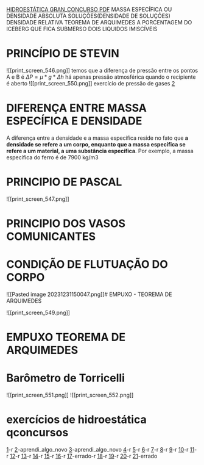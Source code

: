 
[HIDROESTÁTICA GRAN_CONCURSO PDF](file:///home/antonio/Downloads/hidroest%C3%A1tica_gran_concursos.pdf)
MASSA ESPECÍFICA OU DENSIDADE ABSOLUTA
	SOLUÇÕES(DENSIDADE DE SOLUÇÕES)
DENSIDADE RELATIVA
TEOREMA DE ARQUIMEDES
A PORCENTAGEM DO ICEBERG QUE FICA SUBMERSO
DOIS LIQUIDOS IMISCÍVEIS

# PRINCÍPIO DE STEVIN

![[print_screen_546.png]]
temos que a diferença de pressão entre os pontos A e B é
$\Delta P = \mu * g * \Delta h$
há apenas pressão atmosférica quando o recipiente é aberto
![[print_screen_550.png]]
exercício de pressão de gases
[2](https://www.qconcursos.com/questoes-militares/questoes/b1cae98a-01)
# DIFERENÇA ENTRE MASSA ESPECÍFICA E DENSIDADE

A diferença entre a densidade e a massa específica reside no fato que **a densidade se refere a um corpo, enquanto que a massa específica se refere a um material, a uma substância específica**. Por exemplo, a massa específica do ferro é de 7900 kg/m3
# PRINCIPIO DE PASCAL

![[print_screen_547.png]]

# PRINCIPIO DOS VASOS COMUNICANTES
# CONDIÇÃO DE FLUTUAÇÃO DO CORPO
![[Pasted image 20231231150047.png]]# EMPUXO - TEOREMA DE ARQUIMEDES

![[print_screen_549.png]]



# EMPUXO TEOREMA DE ARQUIMEDES

# Barômetro de Torricelli

![[print_screen_551.png]]
![[print_screen_552.png]]

# exercícios de hidroestática qconcursos

[1](https://www.qconcursos.com/questoes-militares/questoes/a7c3698b-6b)-r
[2](https://www.qconcursos.com/questoes-militares/questoes/b1cae98a-01)-aprendi_algo_novo
[3](https://www.qconcursos.com/questoes-militares/questoes/4dea7d58-58)-aprendi_algo_novo
[4](https://www.qconcursos.com/questoes-militares/questoes/8d30335d-f3)-r
[5](https://www.qconcursos.com/questoes-militares/questoes/8d24bb1f-f3)-r
[6](https://www.qconcursos.com/questoes-militares/questoes/21073dae-4d)-r
[7](https://www.qconcursos.com/questoes-militares/questoes/b0c1fd44-d0)-r
[8](https://www.qconcursos.com/questoes-militares/questoes/47395b15-9b)-r
[9](https://www.qconcursos.com/questoes-militares/questoes/078a5bae-48)-r
[10](https://www.qconcursos.com/questoes-militares/questoes/fd71b9f2-f8)-r
[11](https://www.qconcursos.com/questoes-militares/questoes/3ea12651-3b)-r
[12](https://www.qconcursos.com/questoes-militares/questoes/c8928fd4-59)-r
[13](https://www.qconcursos.com/questoes-militares/questoes/c8928fd4-59)-r
[14](https://www.qconcursos.com/questoes-militares/questoes/7d0c0f2f-58)-r
[15](https://www.qconcursos.com/questoes-militares/questoes/761b0248-55)-r
[16](https://www.qconcursos.com/questoes-militares/questoes/aea68393-55)-r
[17](https://www.qconcursos.com/questoes-militares/questoes/a69a6a4b-55)-errado-r
[18](https://www.qconcursos.com/questoes-militares/questoes/4d8bebcb-42)-r
[19](https://www.qconcursos.com/questoes-militares/questoes/fab7f725-42)-r
[20](https://www.qconcursos.com/questoes-militares/questoes/f45a4381-a0)-r
[21](https://www.qconcursos.com/questoes-militares/questoes/f363b5bf-a0)-errado







